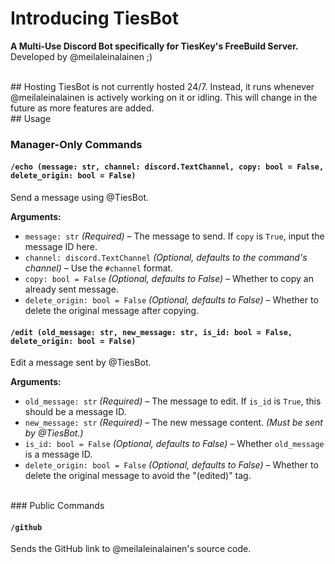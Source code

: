 # Introducing TiesBot

**A Multi-Use Discord Bot specifically for TiesKey's FreeBuild Server.**  
Developed by @meilaleinalainen ;)

<br/>
## Hosting
TiesBot is not currently hosted 24/7. Instead, it runs whenever @meilaleinalainen is actively working on it or idling. This will change in the future as more features are added.

<br/>
## Usage

### Manager-Only Commands

#### `/echo (message: str, channel: discord.TextChannel, copy: bool = False, delete_origin: bool = False)`  
Send a message using @TiesBot.

**Arguments:**
- `message: str` *(Required)* – The message to send. If `copy` is `True`, input the message ID here.
- `channel: discord.TextChannel` *(Optional, defaults to the command's channel)* – Use the `#channel` format.
- `copy: bool = False` *(Optional, defaults to False)* – Whether to copy an already sent message.
- `delete_origin: bool = False` *(Optional, defaults to False)* – Whether to delete the original message after copying.

#### `/edit (old_message: str, new_message: str, is_id: bool = False, delete_origin: bool = False)`  
Edit a message sent by @TiesBot.

**Arguments:**
- `old_message: str` *(Required)* – The message to edit. If `is_id` is `True`, this should be a message ID.
- `new_message: str` *(Required)* – The new message content. *(Must be sent by @TiesBot.)*
- `is_id: bool = False` *(Optional, defaults to False)* – Whether `old_message` is a message ID.
- `delete_origin: bool = False` *(Optional, defaults to False)* – Whether to delete the original message to avoid the "(edited)" tag.
<br/>
### Public Commands

#### `/github`  
Sends the GitHub link to @meilaleinalainen's source code.


